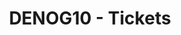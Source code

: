 ---
layout: redirected
sitemap: false
permalink: /de/meetings/denog10/tickets/
redirect_to: https://pretix.eu/denog/denog10/
meeting: DENOG10
title: DENOG10 - Tickets
---